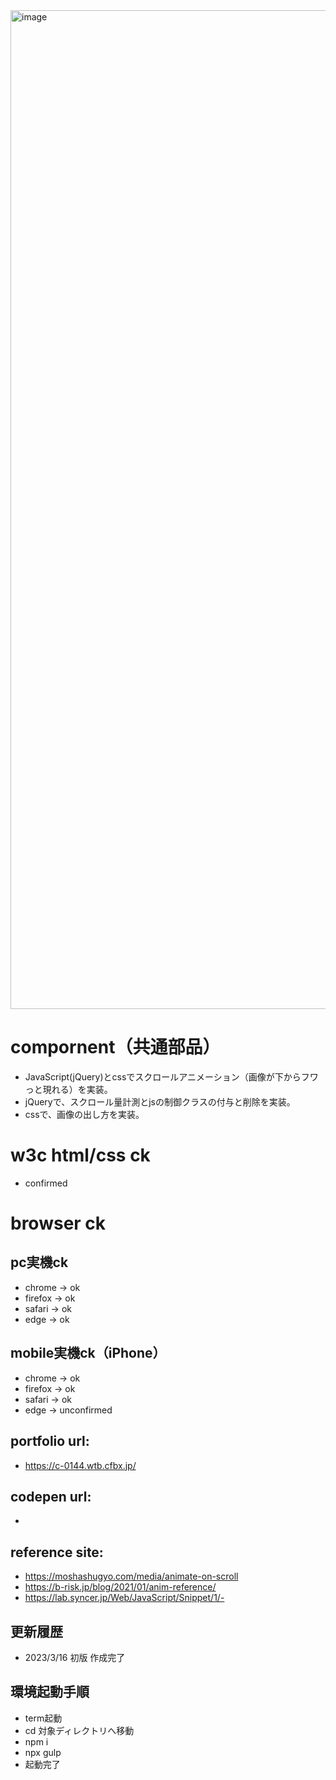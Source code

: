 <img width="1598" alt="image" src="https://user-images.githubusercontent.com/99580997/225465199-4f84d526-2af8-4094-96b5-9638087e81e3.png">

# compornent（共通部品）
- JavaScript(jQuery)とcssでスクロールアニメーション（画像が下からフワっと現れる）を実装。
- jQueryで、スクロール量計測とjsの制御クラスの付与と削除を実装。
- cssで、画像の出し方を実装。

# w3c html/css ck
- confirmed

# browser ck
## pc実機ck
- chrome → ok
- firefox → ok
- safari → ok
- edge → ok
## mobile実機ck（iPhone）
- chrome → ok
- firefox → ok
- safari → ok
- edge → unconfirmed

## portfolio url:

- https://c-0144.wtb.cfbx.jp/

## codepen url:
-

## reference site:
- https://moshashugyo.com/media/animate-on-scroll
- https://b-risk.jp/blog/2021/01/anim-reference/
- https://lab.syncer.jp/Web/JavaScript/Snippet/1/- 

## 更新履歴

- 2023/3/16 初版 作成完了

## 環境起動手順
- term起動
- cd 対象ディレクトリへ移動
- npm i
- npx gulp
- 起動完了
